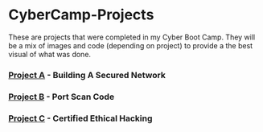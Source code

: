 # CyberCamp-Projects
These are projects that were completed in my Cyber Boot Camp. They will be a mix of images and code (depending on project) to provide a the best visual of what was done.

### [Project A](https://github.com/jwinters35/CyberCamp-Projects/tree/main/project%20A) - Building A Secured Network

### [Project B](https://github.com/jwinters35/CyberCamp-Projects/tree/main/Project%20B) - Port Scan Code

### [Project C](https://github.com/jwinters35/CyberCamp-Projects/blob/main/Project%20C.pdf) - Certified Ethical Hacking
